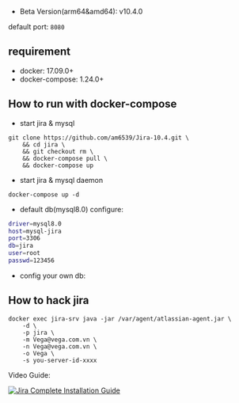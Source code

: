 + Beta Version(arm64&amd64): v10.4.0

default port: `8080`


## requirement
- docker: 17.09.0+
- docker-compose: 1.24.0+

## How to run with docker-compose

- start jira & mysql

```
git clone https://github.com/am6539/Jira-10.4.git \
    && cd jira \
    && git checkout rm \
    && docker-compose pull \
    && docker-compose up
```

- start jira & mysql daemon

```
docker-compose up -d
```

- default db(mysql8.0) configure:

```bash
driver=mysql8.0
host=mysql-jira
port=3306
db=jira
user=root
passwd=123456
```


- config your own db:


## How to hack jira

```
docker exec jira-srv java -jar /var/agent/atlassian-agent.jar \
    -d \
    -p jira \
    -m Vega@vega.com.vn \
    -n Vega@vega.com.vn \
    -o Vega \
    -s you-server-id-xxxx
```



Video Guide:


[![Jira Complete Installation Guide](https://img.youtube.com/vi/en-h7m2Xv5I/0.jpg)](https://www.youtube.com/watch?v=en-h7m2Xv5I "Jira Complete Installation Guide")
